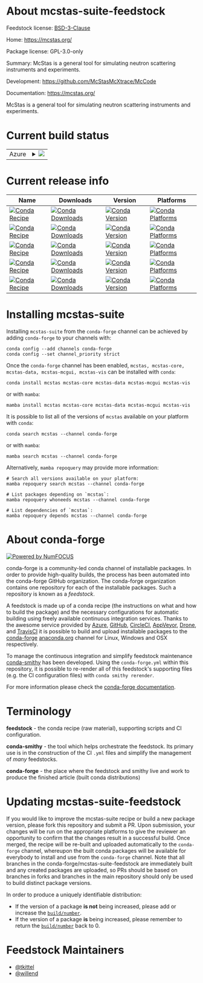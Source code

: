 About mcstas-suite-feedstock
============================

Feedstock license: [BSD-3-Clause](https://github.com/conda-forge/mcstas-suite-feedstock/blob/main/LICENSE.txt)

Home: https://mcstas.org/

Package license: GPL-3.0-only

Summary: McStas is a general tool for simulating neutron scattering instruments and experiments.

Development: https://github.com/McStasMcXtrace/McCode

Documentation: https://mcstas.org/

McStas is a general tool for simulating neutron scattering instruments and
experiments.


Current build status
====================


<table>
    
  <tr>
    <td>Azure</td>
    <td>
      <details>
        <summary>
          <a href="https://dev.azure.com/conda-forge/feedstock-builds/_build/latest?definitionId=20860&branchName=main">
            <img src="https://dev.azure.com/conda-forge/feedstock-builds/_apis/build/status/mcstas-suite-feedstock?branchName=main">
          </a>
        </summary>
        <table>
          <thead><tr><th>Variant</th><th>Status</th></tr></thead>
          <tbody><tr>
              <td>linux_64</td>
              <td>
                <a href="https://dev.azure.com/conda-forge/feedstock-builds/_build/latest?definitionId=20860&branchName=main">
                  <img src="https://dev.azure.com/conda-forge/feedstock-builds/_apis/build/status/mcstas-suite-feedstock?branchName=main&jobName=linux&configuration=linux%20linux_64_" alt="variant">
                </a>
              </td>
            </tr><tr>
              <td>osx_64</td>
              <td>
                <a href="https://dev.azure.com/conda-forge/feedstock-builds/_build/latest?definitionId=20860&branchName=main">
                  <img src="https://dev.azure.com/conda-forge/feedstock-builds/_apis/build/status/mcstas-suite-feedstock?branchName=main&jobName=osx&configuration=osx%20osx_64_" alt="variant">
                </a>
              </td>
            </tr>
          </tbody>
        </table>
      </details>
    </td>
  </tr>
</table>

Current release info
====================

| Name | Downloads | Version | Platforms |
| --- | --- | --- | --- |
| [![Conda Recipe](https://img.shields.io/badge/recipe-mcstas-green.svg)](https://anaconda.org/conda-forge/mcstas) | [![Conda Downloads](https://img.shields.io/conda/dn/conda-forge/mcstas.svg)](https://anaconda.org/conda-forge/mcstas) | [![Conda Version](https://img.shields.io/conda/vn/conda-forge/mcstas.svg)](https://anaconda.org/conda-forge/mcstas) | [![Conda Platforms](https://img.shields.io/conda/pn/conda-forge/mcstas.svg)](https://anaconda.org/conda-forge/mcstas) |
| [![Conda Recipe](https://img.shields.io/badge/recipe-mcstas--core-green.svg)](https://anaconda.org/conda-forge/mcstas-core) | [![Conda Downloads](https://img.shields.io/conda/dn/conda-forge/mcstas-core.svg)](https://anaconda.org/conda-forge/mcstas-core) | [![Conda Version](https://img.shields.io/conda/vn/conda-forge/mcstas-core.svg)](https://anaconda.org/conda-forge/mcstas-core) | [![Conda Platforms](https://img.shields.io/conda/pn/conda-forge/mcstas-core.svg)](https://anaconda.org/conda-forge/mcstas-core) |
| [![Conda Recipe](https://img.shields.io/badge/recipe-mcstas--data-green.svg)](https://anaconda.org/conda-forge/mcstas-data) | [![Conda Downloads](https://img.shields.io/conda/dn/conda-forge/mcstas-data.svg)](https://anaconda.org/conda-forge/mcstas-data) | [![Conda Version](https://img.shields.io/conda/vn/conda-forge/mcstas-data.svg)](https://anaconda.org/conda-forge/mcstas-data) | [![Conda Platforms](https://img.shields.io/conda/pn/conda-forge/mcstas-data.svg)](https://anaconda.org/conda-forge/mcstas-data) |
| [![Conda Recipe](https://img.shields.io/badge/recipe-mcstas--mcgui-green.svg)](https://anaconda.org/conda-forge/mcstas-mcgui) | [![Conda Downloads](https://img.shields.io/conda/dn/conda-forge/mcstas-mcgui.svg)](https://anaconda.org/conda-forge/mcstas-mcgui) | [![Conda Version](https://img.shields.io/conda/vn/conda-forge/mcstas-mcgui.svg)](https://anaconda.org/conda-forge/mcstas-mcgui) | [![Conda Platforms](https://img.shields.io/conda/pn/conda-forge/mcstas-mcgui.svg)](https://anaconda.org/conda-forge/mcstas-mcgui) |
| [![Conda Recipe](https://img.shields.io/badge/recipe-mcstas--vis-green.svg)](https://anaconda.org/conda-forge/mcstas-vis) | [![Conda Downloads](https://img.shields.io/conda/dn/conda-forge/mcstas-vis.svg)](https://anaconda.org/conda-forge/mcstas-vis) | [![Conda Version](https://img.shields.io/conda/vn/conda-forge/mcstas-vis.svg)](https://anaconda.org/conda-forge/mcstas-vis) | [![Conda Platforms](https://img.shields.io/conda/pn/conda-forge/mcstas-vis.svg)](https://anaconda.org/conda-forge/mcstas-vis) |

Installing mcstas-suite
=======================

Installing `mcstas-suite` from the `conda-forge` channel can be achieved by adding `conda-forge` to your channels with:

```
conda config --add channels conda-forge
conda config --set channel_priority strict
```

Once the `conda-forge` channel has been enabled, `mcstas, mcstas-core, mcstas-data, mcstas-mcgui, mcstas-vis` can be installed with `conda`:

```
conda install mcstas mcstas-core mcstas-data mcstas-mcgui mcstas-vis
```

or with `mamba`:

```
mamba install mcstas mcstas-core mcstas-data mcstas-mcgui mcstas-vis
```

It is possible to list all of the versions of `mcstas` available on your platform with `conda`:

```
conda search mcstas --channel conda-forge
```

or with `mamba`:

```
mamba search mcstas --channel conda-forge
```

Alternatively, `mamba repoquery` may provide more information:

```
# Search all versions available on your platform:
mamba repoquery search mcstas --channel conda-forge

# List packages depending on `mcstas`:
mamba repoquery whoneeds mcstas --channel conda-forge

# List dependencies of `mcstas`:
mamba repoquery depends mcstas --channel conda-forge
```


About conda-forge
=================

[![Powered by
NumFOCUS](https://img.shields.io/badge/powered%20by-NumFOCUS-orange.svg?style=flat&colorA=E1523D&colorB=007D8A)](https://numfocus.org)

conda-forge is a community-led conda channel of installable packages.
In order to provide high-quality builds, the process has been automated into the
conda-forge GitHub organization. The conda-forge organization contains one repository
for each of the installable packages. Such a repository is known as a *feedstock*.

A feedstock is made up of a conda recipe (the instructions on what and how to build
the package) and the necessary configurations for automatic building using freely
available continuous integration services. Thanks to the awesome service provided by
[Azure](https://azure.microsoft.com/en-us/services/devops/), [GitHub](https://github.com/),
[CircleCI](https://circleci.com/), [AppVeyor](https://www.appveyor.com/),
[Drone](https://cloud.drone.io/welcome), and [TravisCI](https://travis-ci.com/)
it is possible to build and upload installable packages to the
[conda-forge](https://anaconda.org/conda-forge) [anaconda.org](https://anaconda.org/)
channel for Linux, Windows and OSX respectively.

To manage the continuous integration and simplify feedstock maintenance
[conda-smithy](https://github.com/conda-forge/conda-smithy) has been developed.
Using the ``conda-forge.yml`` within this repository, it is possible to re-render all of
this feedstock's supporting files (e.g. the CI configuration files) with ``conda smithy rerender``.

For more information please check the [conda-forge documentation](https://conda-forge.org/docs/).

Terminology
===========

**feedstock** - the conda recipe (raw material), supporting scripts and CI configuration.

**conda-smithy** - the tool which helps orchestrate the feedstock.
                   Its primary use is in the construction of the CI ``.yml`` files
                   and simplify the management of *many* feedstocks.

**conda-forge** - the place where the feedstock and smithy live and work to
                  produce the finished article (built conda distributions)


Updating mcstas-suite-feedstock
===============================

If you would like to improve the mcstas-suite recipe or build a new
package version, please fork this repository and submit a PR. Upon submission,
your changes will be run on the appropriate platforms to give the reviewer an
opportunity to confirm that the changes result in a successful build. Once
merged, the recipe will be re-built and uploaded automatically to the
`conda-forge` channel, whereupon the built conda packages will be available for
everybody to install and use from the `conda-forge` channel.
Note that all branches in the conda-forge/mcstas-suite-feedstock are
immediately built and any created packages are uploaded, so PRs should be based
on branches in forks and branches in the main repository should only be used to
build distinct package versions.

In order to produce a uniquely identifiable distribution:
 * If the version of a package **is not** being increased, please add or increase
   the [``build/number``](https://docs.conda.io/projects/conda-build/en/latest/resources/define-metadata.html#build-number-and-string).
 * If the version of a package **is** being increased, please remember to return
   the [``build/number``](https://docs.conda.io/projects/conda-build/en/latest/resources/define-metadata.html#build-number-and-string)
   back to 0.

Feedstock Maintainers
=====================

* [@tkittel](https://github.com/tkittel/)
* [@willend](https://github.com/willend/)

